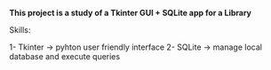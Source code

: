 **This project is a study of a Tkinter GUI + SQLite app for a Library**

Skills:

1- Tkinter -> pyhton user friendly interface
2- SQLite -> manage local database and execute queries